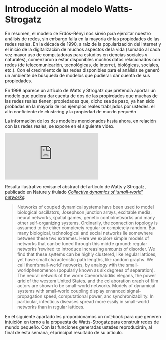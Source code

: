 # Introducción al modelo Watts-Strogatz

En resumen, el modelo de Erdős–Rényi nos sirvió para ejercitar nuestro análisis de redes, sin embargo falla en la mayoría de las propiedades de las redes reales. En la década de 1990, a raíz de la popularización  del internet y el inicio de la digitalización de muchos aspectos de la vida (sumado al cada vez mayor uso de computadoras para estudios en ciencias sociales y naturales), comenzaron a estar disponibles muchos datos relacionados con redes (de telecomunicación, tecnológicas, de internet, biológicas, sociales, etc.). Con el crecimiento de las redes disponibles para el análisis se generó un ambiente de búsqueda de modelos que pudieran dar cuenta de sus propiedades. 

En 1998 aparece un artículo de Watts y Strogatz que pretendía aportar un modelo que pudiera dar cuenta de dos de las propiedades que muchas de las redes reales tienen; propiedades que, dicho sea de paso, ya han sido probadas en la mayoría de los ejemplos reales trabajados por ustedes: el alto coeficiente de clustering y la propiedad de mundo pequeño.

La información de los dos modelos mencionados hasta ahora, en relación con las redes reales, se expone en el siguiente video.

<div class="iframe-container-out">
	<div class="iframe-container-in">
		<iframe src="https://www.youtube.com/embed/lerf221gOF8" title="YouTube video player" frameborder="0" allow="accelerometer; autoplay; clipboard-write; encrypted-media; gyroscope; picture-in-picture" allowfullscreen></iframe>
	</div>
</div>

Resulta ilustrativo revisar el abstract del artículo de Watts y Strogatz, publicado en Nature y titulado <a href="http://worrydream.com/refs/Watts-CollectiveDynamicsOfSmallWorldNetworks.pdf" target="_blank"><i>Collective dynamics of ‘small-world’ networks</i></a>:

> Networks of coupled dynamical systems have been used to model biological oscillators, Josephson junction arrays, excitable media, neural networks, spatial games, genetic controlnetworks and many other self-organizing systems. Ordinarily, the connection topology is assumed to be either completely regular or completely random. But many biological, technological and social networks lie somewhere between these two extremes. Here we explore simple models of networks that can be tuned through this middle ground: regular networks ‘rewired’ to introduce increasing amounts of disorder. We find that these systems can be highly clustered, like regular lattices, yet have small characteristic path lengths, like random graphs. We call them‘small-world’  networks,  by  analogy  with  the  small-worldphenomenon (popularly known as six degrees of separation). The neural network of the worm Caenorhabditis  elegans, the power grid of the western United States, and the collaboration graph of film actors are shown to be small-world networks. Models of dynamical systems with small-world coupling display enhanced signal-propagation speed, computational power, and synchronizability. In particular, infectious diseases spread more easily in small-world networks than in regular lattices.

En el siguiente apartado les proporcionamos un notebook para que generen intuición en torno a la propuesta de Watts-Strogatz para construir redes de mundo pequeño. Con las funciones generadas ustedes reproducirán, al final de esta semana, el principal resultado de su artículo.